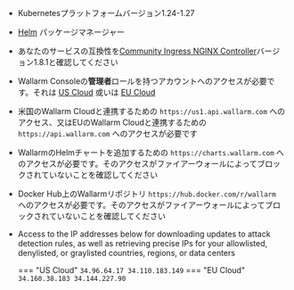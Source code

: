* Kubernetesプラットフォームバージョン1.24-1.27
* [Helm](https://helm.sh/) パッケージマネージャー
* あなたのサービスの互換性を[Community Ingress NGINX Controller](https://github.com/kubernetes/ingress-nginx)バージョン1.8.1と確認してください
* Wallarm Consoleの**管理者**ロールを持つアカウントへのアクセスが必要です。それは [US Cloud](https://us1.my.wallarm.com/) 或いは [EU Cloud](https://my.wallarm.com/) 
* 米国のWallarm Cloudと連携するための `https://us1.api.wallarm.com` へのアクセス、又はEUのWallarm Cloudと連携するための `https://api.wallarm.com` へのアクセスが必要です
* WallarmのHelmチャートを追加するための `https://charts.wallarm.com` へのアクセスが必要です。そのアクセスがファイアーウォールによってブロックされていないことを確認してください
* Docker Hub上のWallarmリポジトリ `https://hub.docker.com/r/wallarm` へのアクセスが必要です。そのアクセスがファイアーウォールによってブロックされていないことを確認してください
* Access to the IP addresses below for downloading updates to attack detection rules, as well as retrieving precise IPs for your allowlisted, denylisted, or graylisted countries, regions, or data centers

    === "US Cloud"
        ```
        34.96.64.17
        34.110.183.149
        ```
    === "EU Cloud"
        ```
        34.160.38.183
        34.144.227.90
        ```
